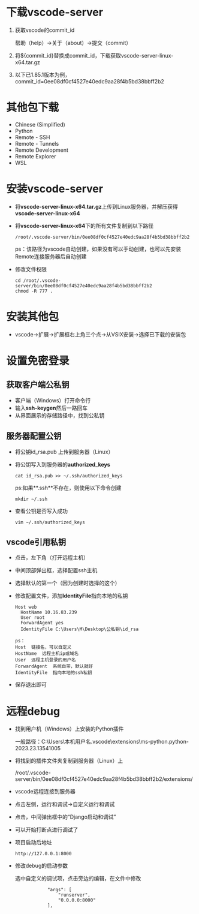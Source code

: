 # 下载vscode-server

1. 获取vscode的commit_id

   帮助（help）→关于（about）→提交（commit）

2. 将${commit_id}替换成commit_id，下载获取vscode-server-linux-x64.tar.gz

   [下载链接]: https://update.code.visualstudio.com/commit:${commit_id}/server-linux-x64/stabl

3. 以下已1.85.1版本为例，commit_id=0ee08df0cf4527e40edc9aa28f4b5bd38bbff2b2

# 其他包下载

[下载网址]: https://marketplace.visualstudio.com/vscode

- Chinese (Simplified) 
- Python
- Remote - SSH
- Remote - Tunnels
- Remote Development
- Remote Explorer
- WSL

# 安装vscode-server

- 将**vscode-server-linux-x64.tar.gz**上传到Linux服务器，并解压获得**vscode-server-linux-x64**

- 将**vscode-server-linux-x64**下的所有文件复制到以下路径

  ```
  /root/.vscode-server/bin/0ee08df0cf4527e40edc9aa28f4b5bd38bbff2b2
  ```

  ps：该路径为vscode自动创建，如果没有可以手动创建，也可以先安装Remote连接服务器后自动创建

- 修改文件权限

  ```
  cd /root/.vscode-server/bin/0ee08df0cf4527e40edc9aa28f4b5bd38bbff2b2
  chmod -R 777 . 
  ```

# 安装其他包

- vscode→扩展→扩展框右上角三个点→从VSIX安装→选择已下载的安装包

# 设置免密登录

## 获取客户端公私钥

- 客户端（Windows）打开命令行
- 输入**ssh-keygen**然后一路回车
- 从界面展示的存储路径中，找到公私钥

## 服务器配置公钥

- 将公钥id_rsa.pub 上传到服务器（Linux）

- 将公钥写入到服务器的**authorized_keys**

  ```shell
  cat id_rsa.pub >> ~/.ssh/authorized_keys
  ```

  ps:如果**.ssh**不存在，则使用以下命令创建

  ```
  mkdir ~/.ssh
  ```

- 查看公钥是否写入成功

  ```shell
  vim ~/.ssh/authorized_keys
  ```

## vscode引用私钥

- 点击，左下角（打开远程主机）

- 中间顶部弹出框，选择配置ssh主机

- 选择默认的第一个（因为创建时选择的这个）

- 修改配置文件，添加**IdentityFile**指向本地的私钥

  ```
  Host web
    HostName 10.16.83.239
    User root
    ForwardAgent yes
    IdentityFile C:\Users\M\Desktop\公私钥\id_rsa
    
  ps：
  Host	链接名，可以自定义
  HostName	远程主机ip或域名
  User	远程主机登录的用户名
  ForwardAgent	系统自带，默认就好
  IdentityFile	指向本地的ssh私钥
  ```

- 保存退出即可

# 远程debug

- 找到用户机（Windows）上安装的Python插件

  一般路径：C:\Users\本机用户名\.vscode\extensions\ms-python.python-2023.23.13541005

- 将找到的插件文件夹复制到服务器（Linux）上

  /root/.vscode-server/bin/0ee08df0cf4527e40edc9aa28f4b5bd38bbff2b2/extensions/

- vscode远程连接到服务器

- 点击左侧，运行和调试→自定义运行和调试

- 点击，中间弹出框中的“Django启动和调试”

- 可以开始打断点进行调试了

- 项目启动后地址

  ```
  http://127.0.0.1:8000
  ```

- 修改debug的启动参数

  选中自定义的调试项，点击旁边的编辑，在文件中修改

  ```
              "args": [
                  "runserver",
                  "0.0.0.0:8000"
              ],
  
  ```

  

